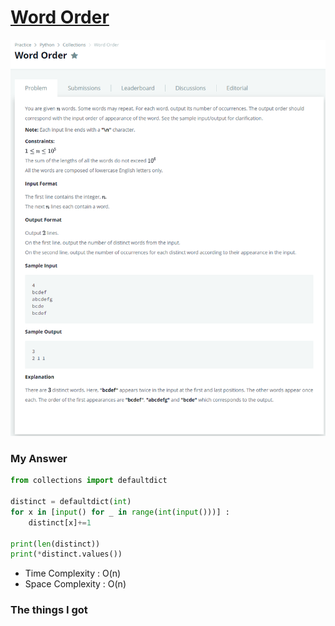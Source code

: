 # [Word Order](https://www.hackerrank.com/challenges/word-order/problem)

![image](Problem.png)  

### My Answer

```python
from collections import defaultdict

distinct = defaultdict(int)
for x in [input() for _ in range(int(input()))] : 
    distinct[x]+=1
    
print(len(distinct))
print(*distinct.values())

```

* Time Complexity : O(n)
* Space Complexity : O(n)



### The things I got


